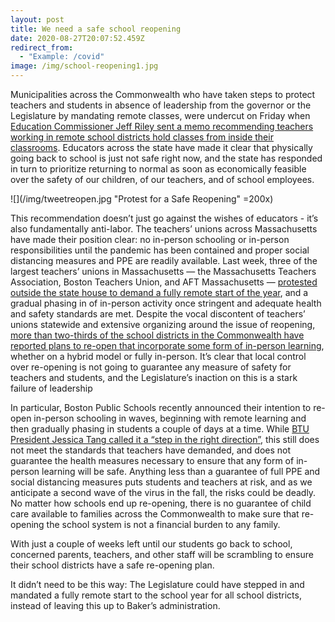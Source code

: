 ```yaml
---
layout: post
title: We need a safe school reopening
date: 2020-08-27T20:07:52.459Z
redirect_from:
  - "Example: /covid"
image: /img/school-reopening1.jpg
---
```

Municipalities across the Commonwealth who have taken steps to protect teachers and students in absence of leadership from the governor or the Legislature by mandating remote classes, were undercut on Friday when [Education Commissioner Jeff Riley sent a memo recommending teachers working in remote school districts hold classes from inside their classrooms](https://www.wbur.org/edify/2020/08/21/massachusetts-remote-learning-teachers-in-classrooms-dese-guidance). Educators across the state have made it clear that physically going back to school is just not safe right now, and the state has responded in turn to prioritize returning to normal as soon as economically feasible over the safety of our children, of our teachers, and of school employees.

![](/img/tweetreopen.jpg "Protest for a Safe Reopening" =200x)

This recommendation doesn’t just go against the wishes of educators - it’s also fundamentally anti-labor. The teachers’ unions across Massachusetts have made their position clear: no in-person schooling or in-person responsibilities until the pandemic has been contained and proper social distancing measures and PPE are readily available. Last week, three of the largest teachers’ unions in Massachusetts — the Massachusetts Teachers Association, Boston Teachers Union, and AFT Massachusetts — [protested outside the state house to demand a fully remote start of the year](https://www.wbur.org/edify/2020/08/19/massachusetts-covid-coronavirus-school-reopening-protests), and a gradual phasing in of in-person activity once stringent and adequate health and safety standards are met. Despite the vocal discontent of teachers’ unions statewide and extensive organizing around the issue of reopening, [more than two-thirds of the school districts in the Commonwealth have reported plans to re-open that incorporate some form of in-person learning](https://www.wbur.org/edify/2020/08/18/massachusetts-school-reopening-plans-hybrid-in-person-online), whether on a hybrid model or fully in-person. It’s clear that local control over re-opening is not going to guarantee any measure of safety for teachers and students, and the Legislature’s inaction on this is a stark failure of leadership

In particular, Boston Public Schools recently announced their intention to re-open in-person schooling in waves, beginning with remote learning and then gradually phasing in students a couple of days at a time. While [BTU President Jessica Tang called it a “step in the right direction”](https://www.wbur.org/edify/2020/08/21/boston-public-schools-reopening-plan-hybrid-remote-learning), this still does not meet the standards that teachers have demanded, and does not guarantee the health measures necessary to ensure that any form of in-person learning will be safe. Anything less than a guarantee of full PPE and social distancing measures puts students and teachers at risk, and as we anticipate a second wave of the virus in the fall, the risks could be deadly. No matter how schools end up re-opening, there is no guarantee of child care available to families across the Commonwealth to make sure that re-opening the school system is not a financial burden to any family.

With just a couple of weeks left until our students go back to school, concerned parents, teachers, and other staff will be scrambling to ensure their school districts have a safe re-opening plan.

It didn’t need to be this way: The Legislature could have stepped in and mandated a fully remote start to the school year for all school districts, instead of leaving this up to Baker’s administration.